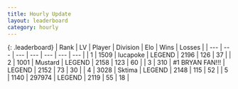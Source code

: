 ```yaml
---
title: Hourly Update
layout: leaderboard
category: hourly
---
```


{: .leaderboard}
| Rank | LV | Player | Division | Elo | Wins | Losses |
| --- | --- | --- | --- | --- | --- | --- |
| <span data-change="0">1</span> | 1509 | <span title="ID: 41925">lucapoke</span> | LEGEND | <span data-change="0">2196</span> | <span data-change="0">126</span> | <span data-change="0">37</span> |
| <span data-change="0">2</span> | 1001 | <span title="ID: 611082">Mustard</span> | LEGEND | <span data-change="0">2158</span> | <span data-change="0">123</span> | <span data-change="0">60</span> |
| <span data-change="0">3</span> | 310 | <span title="ID: 756342">#1 BRYAN FAN!!!</span> | LEGEND | <span data-change="0">2152</span> | <span data-change="0">73</span> | <span data-change="0">30</span> |
| <span data-change="0">4</span> | 3028 | <span title="ID: 353063">Sktima</span> | LEGEND | <span data-change="0">2148</span> | <span data-change="0">115</span> | <span data-change="0">52</span> |
| <span data-change="0">5</span> | 1140 | <span title="ID: 544038">297974</span> | LEGEND | <span data-change="0">2119</span> | <span data-change="0">55</span> | <span data-change="0">18</span> |